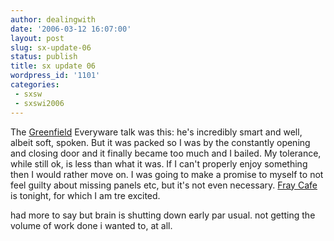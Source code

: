 ```yaml
---
author: dealingwith
date: '2006-03-12 16:07:00'
layout: post
slug: sx-update-06
status: publish
title: sx update 06
wordpress_id: '1101'
categories:
 - sxsw
 - sxswi2006
---
```


The [Greenfield][1] Everyware talk was this: he's incredibly smart and well,
albeit soft, spoken. But it was packed so I was by the constantly opening and
closing door and it finally became too much and I bailed. My tolerance, while
still ok, is less than what it was. If I can't properly enjoy something then I
would rather move on. I was going to make a promise to myself to not feel
guilty about missing panels etc, but it's not even necessary. [Fray Cafe][2]
is tonight, for which I am tre excited.

had more to say but brain is shutting down early par usual. not getting the
volume of work done i wanted to, at all.

   [1]: http://v-2.org/

   [2]: http://upcoming.org/event/61243/

